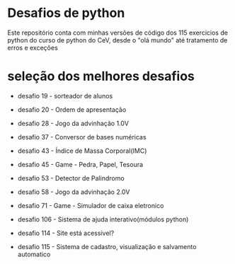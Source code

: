 # Desafios de python 
Este repositório conta com minhas versões de código dos 115 exercicios de python do curso de python do CeV, desde o "olá mundo" até tratamento de erros e exceções

# seleção dos melhores desafios

* desafio 19 - sorteador de alunos

* desafio 20 - Ordem de apresentação
* desafio 28 - Jogo da advinhação 1.0V
* desafio 37 - Conversor de bases numéricas
* desafio 43 - Índice de Massa Corporal(IMC)
* desafio 45 - Game - Pedra, Papel, Tesoura
* desafio 53 - Detector de Palindromo
* desafio 58 - Jogo da advinhação 2.0V
* desafio 71 - Game - Simulador de caixa eletronico
* desafio 106 - Sistema de ajuda interativo(módulos python)
* desafio 114 - Site está acessivel?
* desafio 115 - Sistema de cadastro, visualização e salvamento automatico
